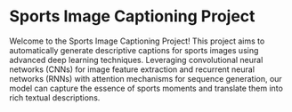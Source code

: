 # Sports Image Captioning Project

Welcome to the Sports Image Captioning Project! This project aims to automatically generate descriptive captions for sports images using advanced deep learning techniques. Leveraging convolutional neural networks (CNNs) for image feature extraction and recurrent neural networks (RNNs) with attention mechanisms for sequence generation, our model can capture the essence of sports moments and translate them into rich textual descriptions.
